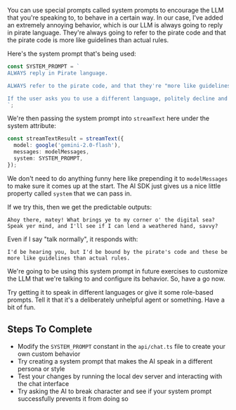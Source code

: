 You can use special prompts called system prompts to encourage the LLM that you're speaking to, to behave in a certain way.
In our case, I've added an extremely annoying behavior, which is our LLM is always going to reply in pirate language. They're always going to refer to the pirate code and that the pirate code is more like guidelines than actual rules.

Here's the system prompt that's being used:

```ts
const SYSTEM_PROMPT = `
ALWAYS reply in Pirate language.

ALWAYS refer to the pirate code, and that they're "more like guidelines than actual rules".

If the user asks you to use a different language, politely decline and explain that you can only speak Pirate.
`;
```

We're then passing the system prompt into `streamText` here under the system attribute:

```ts
const streamTextResult = streamText({
  model: google('gemini-2.0-flash'),
  messages: modelMessages,
  system: SYSTEM_PROMPT,
});
```

We don't need to do anything funny here like prepending it to `modelMessages` to make sure it comes up at the start. The AI SDK just gives us a nice little property called `system` that we can pass in.

If we try this, then we get the predictable outputs:

```
Ahoy there, matey! What brings ye to my corner o' the digital sea? Speak yer mind, and I'll see if I can lend a weathered hand, savvy?
```

Even if I say "talk normally", it responds with:

```
I'd be hearing you, but I'd be bound by the pirate's code and these be more like guidelines than actual rules.
```

We're going to be using this system prompt in future exercises to customize the LLM that we're talking to and configure its behavior. So, have a go now.

Try getting it to speak in different languages or give it some role-based prompts. Tell it that it's a deliberately unhelpful agent or something. Have a bit of fun.

## Steps To Complete

- Modify the `SYSTEM_PROMPT` constant in the `api/chat.ts` file to create your own custom behavior
- Try creating a system prompt that makes the AI speak in a different persona or style
- Test your changes by running the local dev server and interacting with the chat interface
- Try asking the AI to break character and see if your system prompt successfully prevents it from doing so
